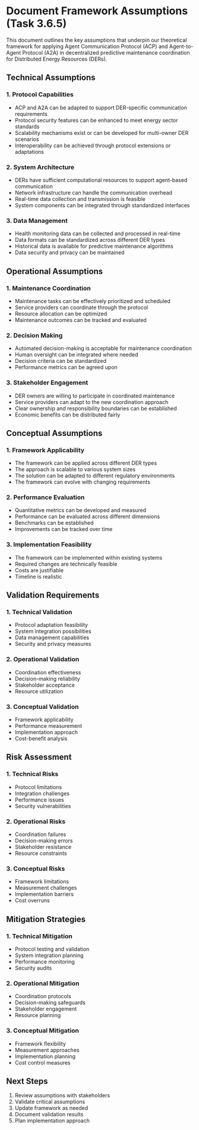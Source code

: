 # Document Framework Assumptions (Task 3.6.5)

This document outlines the key assumptions that underpin our theoretical framework for applying Agent Communication Protocol (ACP) and Agent-to-Agent Protocol (A2A) in decentralized predictive maintenance coordination for Distributed Energy Resources (DERs).

## Technical Assumptions

### 1. Protocol Capabilities
- ACP and A2A can be adapted to support DER-specific communication requirements
- Protocol security features can be enhanced to meet energy sector standards
- Scalability mechanisms exist or can be developed for multi-owner DER scenarios
- Interoperability can be achieved through protocol extensions or adaptations

### 2. System Architecture
- DERs have sufficient computational resources to support agent-based communication
- Network infrastructure can handle the communication overhead
- Real-time data collection and transmission is feasible
- System components can be integrated through standardized interfaces

### 3. Data Management
- Health monitoring data can be collected and processed in real-time
- Data formats can be standardized across different DER types
- Historical data is available for predictive maintenance algorithms
- Data security and privacy can be maintained

## Operational Assumptions

### 1. Maintenance Coordination
- Maintenance tasks can be effectively prioritized and scheduled
- Service providers can coordinate through the protocol
- Resource allocation can be optimized
- Maintenance outcomes can be tracked and evaluated

### 2. Decision Making
- Automated decision-making is acceptable for maintenance coordination
- Human oversight can be integrated where needed
- Decision criteria can be standardized
- Performance metrics can be agreed upon

### 3. Stakeholder Engagement
- DER owners are willing to participate in coordinated maintenance
- Service providers can adapt to the new coordination approach
- Clear ownership and responsibility boundaries can be established
- Economic benefits can be distributed fairly

## Conceptual Assumptions

### 1. Framework Applicability
- The framework can be applied across different DER types
- The approach is scalable to various system sizes
- The solution can be adapted to different regulatory environments
- The framework can evolve with changing requirements

### 2. Performance Evaluation
- Quantitative metrics can be developed and measured
- Performance can be evaluated across different dimensions
- Benchmarks can be established
- Improvements can be tracked over time

### 3. Implementation Feasibility
- The framework can be implemented within existing systems
- Required changes are technically feasible
- Costs are justifiable
- Timeline is realistic

## Validation Requirements

### 1. Technical Validation
- Protocol adaptation feasibility
- System integration possibilities
- Data management capabilities
- Security and privacy measures

### 2. Operational Validation
- Coordination effectiveness
- Decision-making reliability
- Stakeholder acceptance
- Resource utilization

### 3. Conceptual Validation
- Framework applicability
- Performance measurement
- Implementation approach
- Cost-benefit analysis

## Risk Assessment

### 1. Technical Risks
- Protocol limitations
- Integration challenges
- Performance issues
- Security vulnerabilities

### 2. Operational Risks
- Coordination failures
- Decision-making errors
- Stakeholder resistance
- Resource constraints

### 3. Conceptual Risks
- Framework limitations
- Measurement challenges
- Implementation barriers
- Cost overruns

## Mitigation Strategies

### 1. Technical Mitigation
- Protocol testing and validation
- System integration planning
- Performance monitoring
- Security audits

### 2. Operational Mitigation
- Coordination protocols
- Decision-making safeguards
- Stakeholder engagement
- Resource planning

### 3. Conceptual Mitigation
- Framework flexibility
- Measurement approaches
- Implementation planning
- Cost control measures

## Next Steps

1. Review assumptions with stakeholders
2. Validate critical assumptions
3. Update framework as needed
4. Document validation results
5. Plan implementation approach 
